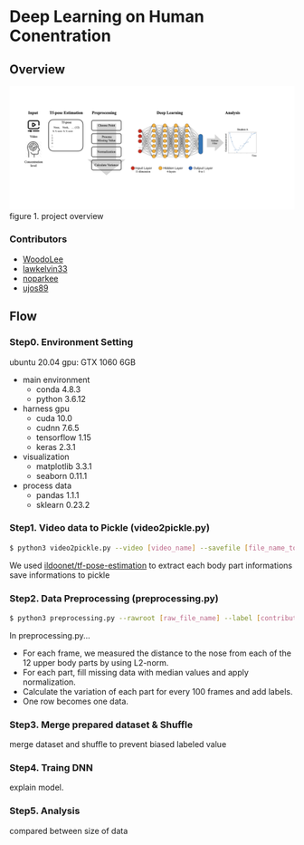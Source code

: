 # Deep Learning on Human Conentration 

## Overview
![Overview](./images/overview.jpeg)
figure 1. project overview

### Contributors
* [WoodoLee](https://github.com/WoodoLee)
* [lawkelvin33](https://github.com/lawkelvin33)
* [noparkee](https://github.com/noparkee)
* [ujos89](https://github.com/ujos89)

## Flow

### Step0. Environment Setting
ubuntu 20.04
gpu: GTX 1060 6GB
- main environment 
    - conda       4.8.3
    - python      3.6.12
- harness gpu
    - cuda        10.0
    - cudnn       7.6.5
    - tensorflow  1.15
    - keras       2.3.1
- visualization
    - matplotlib  3.3.1
    - seaborn     0.11.1
- process data
    - pandas      1.1.1
    - sklearn     0.23.2

### Step1. Video data to Pickle (video2pickle.py)
```sh
$ python3 video2pickle.py --video [video_name] --savefile [file_name_to_save]
```
We used [ildoonet/tf-pose-estimation](https://github.com/ildoonet/tf-pose-estimation.git) to extract each body part informations
save informations to pickle 
### Step2. Data Preprocessing (preprocessing.py)
```sh
$ python3 preprocessing.py --rawroot [raw_file_name] --label [contribute_or_not] --name [prepared_data_file_name]
```
In preprocessing.py...
- For each frame, we measured the distance to the nose from each of the 12 upper body parts by using L2-norm.
- For each part, fill missing data with median values and apply normalization.
- Calculate the variation of each part for every 100 frames and add labels.
- One row becomes one data.

### Step3. Merge prepared dataset & Shuffle
merge dataset and shuffle to prevent biased labeled value

### Step4. Traing DNN
explain model.

### Step5. Analysis
compared between size of data